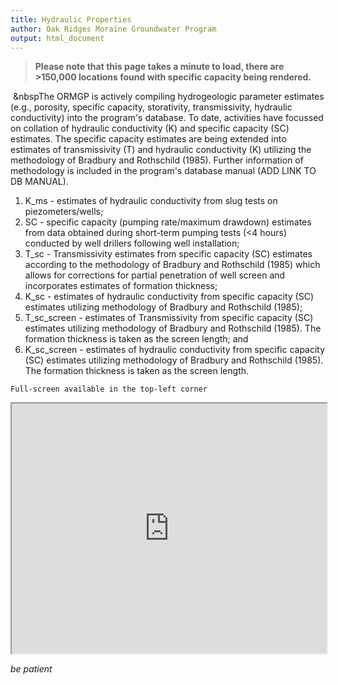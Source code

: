 ```yaml
---
title: Hydraulic Properties
author: Oak Ridges Moraine Groundwater Program
output: html_document
---
```


> **Please note that this page takes a minute to load, there are >150,000 locations found with specific capacity being rendered.**

&nbsp;&nbspThe ORMGP is actively compiling hydrogeologic parameter estimates (e.g., porosity, specific capacity, storativity, transmissivity, hydraulic conductivity) into the program's database. To date, activities have focussed on collation of hydraulic conductivity (K) and specific capacity (SC) estimates. The specific capacity estimates are being extended into estimates of transmissivity (T) and hydraulic conductivity (K) utilizing the methodology of Bradbury and Rothschild (1985). Further information of methodology is included in the program's database manual (ADD LINK TO DB MANUAL).

<ol>
  <li>K_ms - estimates of hydraulic conductivity from slug tests on piezometers/wells;</li>
  <li>SC - specific capacity (pumping rate/maximum drawdown) estimates from data obtained during short-term pumping tests (<4 hours) conducted by well drillers following well installation;</li>
  <li>T_sc - Transmissivity estimates from specific capacity (SC) estimates according to the methodology of Bradbury and Rothschild (1985) which allows for corrections for partial penetration of well screen and incorporates estimates of formation thickness;</li>
  <li>K_sc - estimates of hydraulic conductivity from specific capacity (SC) estimates utilizing methodology of Bradbury and Rothschild (1985);</li>
  <li>T_sc_screen - estimates of Transmissivity from specific capacity (SC) estimates utilizing methodology of Bradbury and Rothschild (1985). The formation thickness is taken as the screen length; and</li>
  <li>K_sc_screen - estimates of hydraulic conductivity from specific capacity (SC) estimates utilizing methodology of Bradbury and Rothschild (1985). The formation thickness is taken as the screen length.</li>
</ol>


`Full-screen available in the top-left corner`

<iframe src="https://golang.oakridgeswater.ca/pages/hydraulicproperties.html" width="100%" height="400" scrolling="no" allowfullscreen></iframe>

*be patient*


